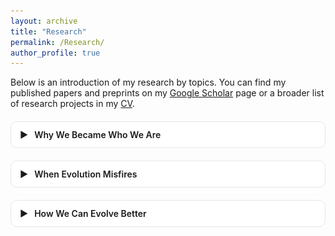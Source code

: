 ```yaml
---
layout: archive
title: "Research"   
permalink: /Research/   
author_profile: true
---
```


<style>
/* --- Collapsible “theme” blocks --- */
.theme { margin: 1.25rem 0; border: 1px solid #e6e6e6; border-radius: 10px; background: #fff; }
.theme > summary {
  /* clickable header row */
  cursor: pointer; list-style: none; padding: 12px 14px; font-weight: 600;
  display: flex; align-items: center; gap: 10px;
}
.theme > summary::-webkit-details-marker { display: none; } /* hide default marker */
.theme .chev { transition: transform .2s ease; }
.theme[open] .chev { transform: rotate(90deg); }

/* --- One left-image / right-text row (your “table”) --- */
.rcard {
  display: flex; gap: 16px; padding: 14px; border-top: 1px solid #f0f0f0;
}
.rcard:first-of-type { border-top: 1px solid #eee; }

/* image column */
.rcard .img img {
  width: 180px; max-width: 35vw; height: auto;
  border: 1px solid #e6e6e6; border-radius: 8px;
}

/* text column */
.rcard .txt { flex: 1; line-height: 1.55; font-size: 16px; }
.rcard .txt h4 { margin: 0 0 6px 0; font-size: 18px; }

/* link buttons (uses Minimal Mistakes button classes if present) */
.rcard .links a { margin-right: 10px; }

/* mobile */
@media (max-width: 720px) {
  .rcard { flex-direction: column; }
  .rcard .img img { width: 100%; max-width: 100%; }
}
/* Dark mode support */
body[data-theme="dark"] .theme {
  background: #2d2d2d; /* dark card */
  border-color: #444;
}

body[data-theme="dark"] .rcard {
  border-color: #555;
}

body[data-theme="dark"] .rcard .txt {
  color: #ddd; /* make text brighter */
}

body[data-theme="dark"] .rcard .img img {
  border-color: #555;
}

body[data-theme="dark"] .theme > summary {
  color: #eee;
}

body[data-theme="dark"] .chev {
  filter: invert(90%); /* make arrow visible */
}

</style>

Below is an introduction of my research by topics. You can find my published papers and preprints on my [Google Scholar](https://scholar.google.com/citations?user=UCWX53IAAAAJ&hl=en&inst=5778974199078678248) page or a broader list of research projects in my [CV](https://yuanzeliu.github.io/files/LIU%20Yuanze_CV_20251027.pdf).


<!-- ===== Theme 1: Why We Became Who We Are ===== -->
<details class="theme">
  <summary><span class="chev">▶</span> Why We Became Who We Are</summary>

  <!-- 3) FACT model of trait language -->
  <div class="rcard">
    <div class="img">
      <img src="/images/Research_fact_model.png" alt="FACT model of trait language">
    </div>
    <div class="txt">
      <h4>The content, structure, and history of English trait words</h4>
      <p>
        Using large language models and human ratings from 3,070 English speakers, we map 2,847 trait words and uncover a four-factor structure—Fitness, Agency, Communion, Traditionalism (FACT)—that covers more of trait space than the Big Five (96% vs. 79%). The FACT dimensions differ in semantic coherence, valence, and historical trajectories (e.g., Communion converging, Agency diverging), indicating that trait language evolves adaptively with social life—optimizing interpersonal description and evaluation as cultural ecologies change.
      </p>
      <p class="citation">
        <strong>Liu, Y.</strong>, Charlesworth, T., Koch, A., & Jackson, J. (R&amp;R).
        The content, structure, and history of English trait words.
        <em>Journal of Personality and Social Psychology</em>.
      </p>
      <p class="links">
        <a class="btn btn--light btn--sm" href="https://doi.org/10.31234/osf.io/7qkg8_v1">Preprint</a>
        
      </p>
    </div>
  </div>

  <!-- 4) Prejudice & state centralization -->
  <div class="rcard">
    <div class="img">
      <img src="/images/Research_PredjudiceState.png" alt="Prejudice and state centralization">
    </div>
    <div class="txt">
      <h4>Prejudice tied to state centralization in historical societies</h4>
      <p>
        Across 389 ethnographies from 90 societies and centuries of Chinese historical records (206 BCE–1911 CE), we show that prejudice rises with state centralization—but not with environmental threat, pathogens, or warfare. Horizontal (group dislike) and vertical (superiority) prejudice both intensify under centralized governance and recede when governance decentralizes, suggesting that prejudice co-evolves with social structure rather than reflecting fixed human nature.
      </p>
      <p class="citation">
        Dillion, D., <strong>Liu, Y.</strong>, Chen, Y., Watts, J., Zhao, C., Baral, S., Bucker, W., Atari, M.,
        Kteily, N., & Jackson, J. (under review).
        Prejudice tied to state centralization in historical societies.
        <em>Science Advances</em>.
      </p>
      <p class="links">
        <a class="btn btn--light btn--sm" href="https://doi.org/10.31234/osf.io/zxuth">Preprint</a>
      </p>
    </div>
  </div>

  <!-- 5) Cultural attachment -->
  <div class="rcard">
    <div class="img">
      <img src="/images/Research_cultural_attachment.png" alt="Cultural attachment styles">
    </div>
    <div class="txt">
      <h4>The profiles, predictors, and intergroup outcomes of cultural attachment</h4>
      <p>
        We introduce cultural attachment styles—secure, preoccupied, dismissing, and fearful—as socio-psychological adaptations shaped by societal context, interpersonal history, and individual differences. Across two studies (n₁=328; n₂=1,317), secure cultural attachment predicts less out-group threat, more identity inclusiveness, lower bias, more intergroup contact, and better psychological functioning—independent of general/place attachment—clarifying pathways by which cultures adapt to globalization.
      </p>
      <p class="citation">
        <strong>Liu, Y.</strong>, Hou, Y., & Hong, Y.-y. (2025).
        The profiles, predictors, and intergroup outcomes of cultural attachment.
        <em>Personality and Social Psychology Bulletin</em>.
      </p>
      <p class="links">
        <a class="btn btn--light btn--sm" href="https://journals.sagepub.com/doi/epub/10.1177/01461672231190753">Journal</a>
        <a class="btn btn--primary btn--sm" href="/files/cultural_attachment.pdf">PDF</a> <!-- placeholder -->
      </p>
    </div>
  </div>

  <!-- 6) Income & cultural variation -->
  <div class="rcard">
    <div class="img">
      <img src="/images/Research_income_values.png" alt="Income and cultural values">
    </div>
    <div class="txt">
      <h4>Cultural variation in values is greatest among higher income groups</h4>
      <p>
        Across global (N=259,388, 92 countries) and U.S. regional (N=72,390) datasets, higher-income individuals exhibit greater cultural differentiation—their values diverge more sharply across nations and regions than those of lower-income groups. Wealth amplifies local value norms (liberal in post-materialist contexts, conservative in traditional contexts), indicating that economic stratification shapes cultural evolutionary trajectories via heterogeneity, not convergence.
      </p>
      <p class="citation">
        Medvedev, D., <strong>Liu, Y.</strong>, Talhelm, T., & Jackson, J. (writing).
        Cultural variation in values is greatest among higher income groups. <em>Working paper</em>.
      </p>
      <p class="links">
        <a class="btn btn--primary btn--sm" href="/files/income_values.pdf">PDF</a> <!-- placeholder -->
      </p>
    </div>
  </div>

  <!-- 7) Abrahamic features -->
  <div class="rcard">
    <div class="img">
      <img src="/images/Research_abrahamic_features.png" alt="Abrahamic features in deities">
    </div>
    <div class="txt">
      <h4>History and geography explain the emergence of Abrahamic features in traditional religions</h4>
      <p>
        Using 3,338 ethnographic and historical texts from 109 societies (coding 850 gods on 50 traits), we find that historical geography, documenter identity, and hybridization with world religions explain the rise of Abrahamic traits—rather than ecology or social complexity. A 38-country survey (N=8,027) corroborates the pattern, highlighting diffusion and contact as engines of religious cultural evolution.
      </p>
      <p class="citation">
        Jackson, J. C., Abrams, S.,* Watts, J., Purzycki, B., Lightner, A., <strong>Liu, Y.</strong>,* Beckman, E.,
        Wilbanks, D.,* Kaur, N., & Gray, K. (under review).
        History and geography explain the emergence of Abrahamic features in traditional religions.
        <em>Scientific Data</em>.
      </p>
      <p class="links">
        <a class="btn btn--primary btn--sm" href="/files/abrahamic_features.pdf">PDF</a> <!-- placeholder -->
      </p>
    </div>
  </div>

  <!-- 8) LLM value measurement tool -->
  <div class="rcard">
    <div class="img">
      <img src="/images/Research_value_tool.png" alt="LLM-based value measurement">
    </div>
    <div class="txt">
      <h4>Scaling cross-national measurement of political values in parliamentary speeches</h4>
      <p>
        We introduce an LLM-based framework for value annotation that unifies major theories (Schwartz, Inglehart, Hofstede) and overcomes limits of surveys/manual coding. By enabling scalable, cross-cultural, real-time analysis of elite value expression, the tool provides a methodological foundation for tracing how value systems evolve across societies and history.
      </p>
      <p class="citation">
        Zhang, H., Bai, R., <strong>Liu, Y.</strong>, & Jackson, J. (writing).
        Scaling cross-national measurement of political values in parliamentary speeches using large language models. <em>Working paper</em>.
      </p>
      <p class="links">
        <a class="btn btn--primary btn--sm" href="/files/value_tool.pdf">PDF</a> <!-- placeholder -->
      </p>
    </div>
  </div>

</details>

<!-- ===== Theme 2: When Evolution Misfires ===== -->
<details class="theme">
  <summary><span class="chev">▶</span> When Evolution Misfires</summary>

  <!-- 9) AI prioritization problem -->
  <div class="rcard">
    <div class="img">
      <img src="/images/Research_ai_prioritization.png" alt="AI prioritization problem">
    </div>
    <div class="txt">
      <h4>Large AI models have a prioritization problem: Policy implications and solutions</h4>
      <p>
        Large AI models must prioritize some information over others in training, yet optimization goals often misalign with the common good, creating a prioritization problem. This bias—favoring engagement over accuracy or dominant cultural voices over diversity—can distort collective knowledge and cultural evolution, but can be mitigated through improved data, objectives, and institutional safeguards.
      </p>
      <p class="citation">
        Jackson, J.*, <strong>Liu, Y.*</strong>, Wang, Z., & Brady, W. (2025).
        Large AI models have a prioritization problem: Policy implications and solutions.
        <em>Policy Insights from the Behavioral and Brain Sciences</em>.
      </p>
      <p class="links">
        <a class="btn btn--primary btn--sm" href="/files/ai_prioritization.pdf">PDF</a> <!-- placeholder -->
      </p>
    </div>
  </div>

  <!-- 10) Civil rights polarization (duplicate of earlier item but belongs here conceptually) -->
  <div class="rcard">
    <div class="img">
      <img src="/images/Research_CivilRights.png" alt="Civil rights polarization">
    </div>
    <div class="txt">
      <h4>Historical polarization in legislative support for civil rights in the United States</h4>
      <p>
        Analyzing six decades of U.S. bill language, “civil rights” becomes both more common and more party-polarized, with accelerations in the early 1990s and mid-2010s. As civil-rights issues (race, gender, LGBTQ+) tighten their coupling to party identity—especially amid Black Lives Matter—legislative agendas encode issue polarization, creating conditions for institutional conflict and policy malfunction.
      </p>
      <p class="citation">
        Jackson, J. C., <strong>Liu, Y.</strong>, & Kteily, N. S. (R&amp;R).
        Historical polarization in legislative support for civil rights in the United States.
        <em>Nature Communications</em>.
      </p>
      <p class="links">
        <a class="btn btn--light btn--sm" href="https://doi.org/10.31234/osf.io/7cqfs_v3">Preprint</a>
      </p>
    </div>
  </div>

  <!-- 11) Neoliberalism & COVID responses -->
  <div class="rcard">
    <div class="img">
      <img src="/images/Research_neoliberalism_covid.png" alt="Neoliberalism and COVID responses">
    </div>
    <div class="txt">
      <h4>Neoliberalism and governmental and individual responses to COVID-19</h4>
      <p>
        A cultural tradition of knowledge—neoliberalism (free markets, self-governance)—shaped societal responses to COVID-19. Across 100+ countries, higher national neoliberalism predicted weaker and shorter government containment and lower individual compliance, revealing a cultural-evolutionary mismatch between market-oriented values and public-goods coordination.
      </p>
      <p class="citation">
        <strong>Liu, Y.*</strong>, Wu, Z.*, Wang, Y., Dong, Z., Sun, Z., & Gan, Y. (2024).
        Neoliberalism and governmental and individual responses to the COVID-19 Pandemic: A cross-national analysis.
        <em>Political Psychology</em>, 45(2), 363–382.
      </p>
      <p class="links">
        <a class="btn btn--light btn--sm" href="https://onlinelibrary.wiley.com/doi/full/10.1111/pops.12927">Journal</a>
        <a class="btn btn--primary btn--sm" href="/files/neoliberalism_covid.pdf">PDF</a> <!-- placeholder -->
      </p>
    </div>
  </div>

  <!-- 12) Cultural essentialism & appropriation -->
  <div class="rcard">
    <div class="img">
      <img src="/images/Research_cultural_essentialism.png" alt="Cultural essentialism and exchange">
    </div>
    <div class="txt">
      <h4>Exclusive cultural “legacy”: Cultural essentialism increases derogation of shared-culture use</h4>
      <p>
        Across four studies in East Asian contexts (N=3,371), cultural essentialism—the belief that culture is inherent, stable, and exclusive—leads people to derogate outgroups who engage with shared cultural practices, via collective psychological ownership threat and especially when outgroups are culturally similar. These beliefs shape attitudes to cultural exchange, influencing the evolutionary dynamics of openness vs. closure.
      </p>
      <p class="citation">
        <strong>Liu, Y.</strong>, Sun, Z., Hu, Z., Wang, Y., Wang, Q., Hou, Y., & Hong, Y.-y. (submitted).
        Exclusive cultural “legacy”: Cultural essentialism increases derogation of outgroup’s use of shared culture. <em>Manuscript submitted</em>.
      </p>
      <p class="links">
        <a class="btn btn--light btn--sm" href="https://doi.org/10.31234/osf.io/7bqxp_v1">Preprint</a>
         <!-- placeholder -->
      </p>
    </div>
  </div>

</details>

<!-- ===== Theme 3: How We Can Evolve Better ===== -->
<details class="theme">
  <summary><span class="chev">▶</span> How We Can Evolve Better</summary>

  <!-- 13) Depolarization via hybrid networks -->
  <div class="rcard">
    <div class="img">
      <img src="/images/Research_LLM_depolarization.png" alt="Fact-sensitive AI in hybrid networks">
    </div>
    <div class="txt">
      <h4>Depolarization in human–AI hybrid networks through complex contagion</h4>
      <p>
        We design a human–AI hybrid social network experiment to test whether fact-sensitive AI agents—embedded as trusted in-group partners—promote belief updating and depolarization. Building on complex-contagion theory, the study models how consistent, evidence-based reinforcement spreads across issues (e.g., guns, climate, immigration) and stabilizes collective judgments.
      </p>
      <p class="citation">
        <strong>Liu, Y.</strong>, Hu, X., Jackson, J., & Chen, Y. (data collecting).
        Depolarization in human–AI hybrid networks through complex contagion. <em>In progress</em>.
      </p>
      <p class="links">
        <a class="btn btn--primary btn--sm" href="/files/hybridNetwork.docx">DOC</a> <!-- placeholder -->
      </p>
    </div>
  </div>

  <!-- 14) AI brokerage for socializing -->
  <div class="rcard">
    <div class="img">
      <img src="/images/Research_broker_agent.png" alt="AI broker agent diagram">
    </div>
    <div class="txt">
      <h4>AI brokerage promotes human connection in hybrid social networks</h4>
      <p>
        We engineer AI agents to serve as brokers—building rapport, matching partners, and offering lightweight conversational scaffolding—to reduce undersociality and communication friction. By catalyzing more frequent, higher-quality human interactions (engagement, reciprocity, weak ties), the system drives the micro-mechanisms of healthier cultural evolution.
      </p>
      <p class="citation">
        <strong>Liu, Y.</strong>, Hu, X., Jackson, J., & Chen, Y. (data collecting).
        AI brokerage promotes human connection in hybrid social networks. <em>In progress</em>.
      </p>
      <p class="links">
        <a class="btn btn--primary btn--sm" href="/files/hybridNetwork.docx">DOC</a> <!-- placeholder -->
      </p>
    </div>
  </div>

  <!-- 15) SocAIty platform -->
  <div class="rcard">
    <div class="img">
      <img src="/images/Research_LLMAgents.png" alt="SocAIty platform">
    </div>
    <div class="txt">
      <h4>SocAIty: A platform for studying social and cultural evolution in human–AI hybrid networks</h4>
      <p>
        We develop a framework for human–AI hybrid networks across state, structure, and process layers, specifying AI roles as participants, brokers, moderators, or analysts. To operationalize it, <em>SocAIty</em> enables real-time, multi-stage, networked experiments, allowing researchers to test how AI integration reshapes communication, coordination, learning, and norm dynamics.
      </p>
      <p class="citation">
        Hu, X., <strong>Liu, Y.</strong>, Li, Y., Li, X., & Chen, Y. (preparing).
        SocAIty: A platform for studying social and cultural evolution in human–AI hybrid networks. <em>In preparation</em>.
      </p>
      <p class="links">
        <a class="btn btn--primary btn--sm" href="/files/hybridNetwork.docx">DOC</a> <!-- placeholder -->
      </p>
    </div>
  </div>

  <!-- 16) Deliberative democracy beliefs -->
  <div class="rcard">
    <div class="img">
      <img src="/images/Research_deliberative_democracy.png" alt="Deliberative democracy beliefs">
    </div>
    <div class="txt">
      <h4>Redefining (a good) democracy amid affective polarization</h4>
      <p>
        We show that citizens’ lay beliefs about deliberative democracy matter: across four studies in China (N=1,634), stronger endorsement predicts less outgroup derogation on public issues, with effects attenuated at high opinion extremity and partly mediated by receptiveness to opposing views. Shaping public beliefs offers a lever to improve group processes and inclusive democratic outcomes.
      </p>
      <p class="citation">
        <strong>Liu, Y.*</strong>, Wang, K.*, & Hou, Y. (R&amp;R).
        Redefining (a good) democracy amid the crisis of affective polarization: Lay beliefs of deliberative democracy can mitigate opponent derogation.
        <em>Personality and Social Psychology Bulletin</em>.
      </p>
      <p class="links">
        <a class="btn btn--light btn--sm" href="https://doi.org/10.31234/osf.io/gfdwx_v1">Preprint</a>
         <!-- placeholder -->
      </p>
    </div>
  </div>

</details>
